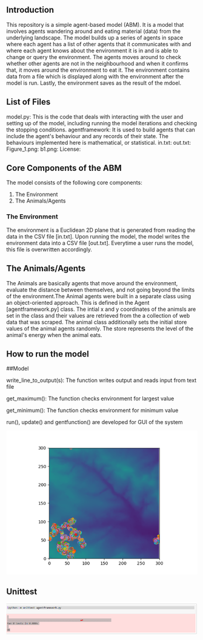 

## Introduction

This repository is a simple agent-based model (ABM). It is a model that involves agents wandering around and eating material (data) from the underlying landscape. The model builds up a series of agents in space where each agent has a list of other agents that it communicates with and where each agent knows about the environment it is in and is able to change or query the environment. The agents moves around to check whether other agents are not in the neighbourhood and when it confirms that, it moves around the environment to eat it. The environment contains data from a file which is displayed along with the environment after the model is run. Lastly, the environment saves as the result of the mdoel. 

## List of Files
model.py: This is the code that deals with interacting with the user and setting up of the model, including running the model iterations and checking the stopping conditions. 
agentframework: It is used to build agents that can include the agent's behaviour and any records of their state. The behaviours implemented here is mathematical, or statistical.
in.txt:
out.txt:
Figure_1.png:
b1.png:
License:

## Core Components of the ABM
The model consists of the following core components:
1. The Environment
2. The Animals/Agents

### The Environment
The environment is a Euclidean 2D plane that is generated from reading the data in the CSV file [in.txt]. Upon running the model, the model writes the environment data into  a CSV file [out.txt]. Everytime a user runs the model, this file is overwritten accordingly.

## The Animals/Agents
The Animals are basically agents that move around the environment, evaluate the distance between themselves, and not going beyond the limits of the environment.The Animal agents were built in a separate class using an object-oriented approach. This is defined in the Agent [agentframework.py] class. The intial x and y coordinates of the animsls are set in the class and their values are retrieved from the a collection of web data that was scraped. The animal class additionally sets the initial store values of the animal agents randomly. The store represents the level of the animal's energy when the animal eats.

## How to run the model






##Model

write_line_to_output(s): The function writes output and reads input from text file


get_maximum(): The function checks environment for largest value




get_minimum(): The function checks environment for minimum value


run(), update() and gentfunction() are developed  for GUI of the system

<img src="Figure_1.png" alt="Segregation ABM" />

## Unittest


<img src="b1.png" alt="Segregation ABM" />







